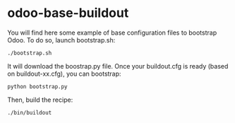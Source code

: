 # odoo-base-buildout

You will find here some example of base configuration files to bootstrap Odoo.
To do so, launch bootstrap.sh:

    ./bootstrap.sh

It will download the boostrap.py file.
Once your buildout.cfg is ready (based on buildout-xx.cfg), you can bootstrap:

    python bootstrap.py
    
Then, build the recipe:

    ./bin/buildout
